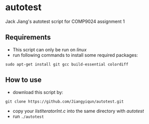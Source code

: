# autotest

Jack Jiang's autotest script for COMP9024 assignment 1

## Requirements

- This script can only be run on *linux*
- run following commands to install some required packages:

```linux shell
sudo apt-get install git gcc build-essential colordiff
```

## How to use

- download this script by: 

```linux shell
git clone https://github.com/Jiangyiqun/autotest.git
```

- copy your *listIteratorInt.c* into the same directory with *autotest*
- run `./autotest`